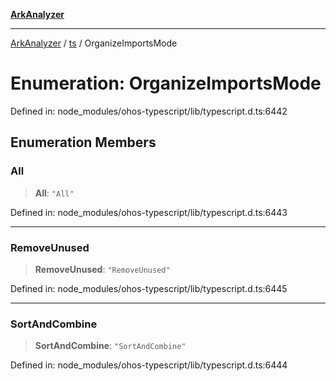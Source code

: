 [**ArkAnalyzer**](../../../../README.md)

***

[ArkAnalyzer](../../../../globals.md) / [ts](../README.md) / OrganizeImportsMode

# Enumeration: OrganizeImportsMode

Defined in: node\_modules/ohos-typescript/lib/typescript.d.ts:6442

## Enumeration Members

### All

> **All**: `"All"`

Defined in: node\_modules/ohos-typescript/lib/typescript.d.ts:6443

***

### RemoveUnused

> **RemoveUnused**: `"RemoveUnused"`

Defined in: node\_modules/ohos-typescript/lib/typescript.d.ts:6445

***

### SortAndCombine

> **SortAndCombine**: `"SortAndCombine"`

Defined in: node\_modules/ohos-typescript/lib/typescript.d.ts:6444
